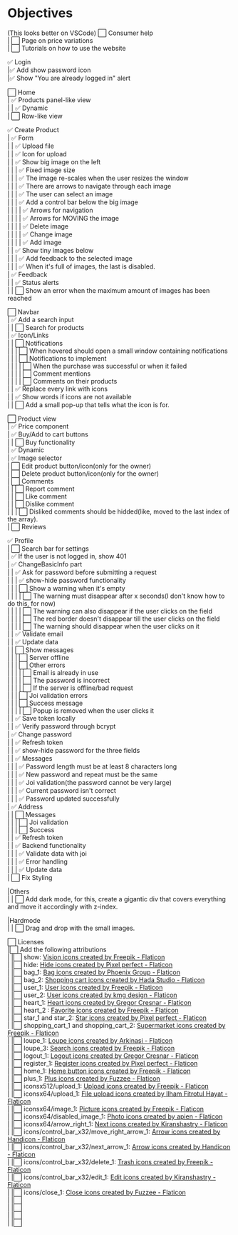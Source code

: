 # Objectives

(This looks better on VSCode)
⬜️ Consumer help  
| ⬜️ Page on price variations  
| ⬜️ Tutorials on how to use the website

✅ Login  
|✅ Add show password icon  
|✅ Show "You are already logged in" alert

⬜️ Home  
| ✅ Products panel-like view  
| | ✅ Dynamic  
| ⬜️ Row-like view  

✅ Create Product  
| ✅ Form  
| | ✅ Upload file  
| | ✅ Icon for upload  
| | ✅ Show big image on the left  
| | | ✅ Fixed image size  
| | | ✅ The image re-scales when the user resizes the window  
| | | ✅ There are arrows to navigate through each image  
| | | ✅ The user can select an image  
| | | ✅ Add a control bar below the big image  
| | | | ✅ Arrows for navigation  
| | | | ✅ Arrows for MOVING the image  
| | | | ✅ Delete image  
| | | | ✅ Change image  
| | | | ✅ Add image  
| | ✅ Show tiny images below  
| | | ✅ Add feedback to the selected image  
| | | ✅ When it's full of images, the last is disabled.  
| ✅ Feedback  
| | ✅ Status alerts  
| | ⬜️ Show an error when the maximum amount of images has been reached

⬜️ Navbar  
| ✅ Add a search input  
| | ⬜️ Search for products  
| ✅ Icon/Links  
| | ⬜️ Notifications  
| | | ⬜️ When hovered should open a small window containing notifications  
| | | ⬜️ Notifications to implement  
| | | | ⬜️ When the purchase was successful or when it failed  
| | | | ⬜️ Comment mentions  
| | | | ⬜️ Comments on their products  
| | ✅ Replace every link with icons  
| | ✅ Show words if icons are not available  
| | ⬜️ Add a small pop-up that tells what the icon is for.

⬜️ Product view  
| ✅ Price component  
| ✅ Buy/Add to cart buttons  
| | ⬜️ Buy functionality  
| ✅ Dynamic  
| ✅ Image selector  
| ⬜️ Edit product button/icon(only for the owner)  
| ⬜️ Delete product button/icon(only for the owner)  
| ⬜️ Comments  
| | ⬜️ Report comment  
| | ⬜️ Like comment  
| | ⬜️ Dislike comment  
| | | ⬜️ Disliked comments should be hidded(like, moved to
the last index of the array).  
| ⬜️ Reviews

✅ Profile  
| ⬜️ Search bar for settings  
| ✅ If the user is not logged in, show 401  
| ✅ ChangeBasicInfo part  
| | ✅ Ask for password before submitting a request  
| | | ✅ show-hide password functionality  
| | | ⬜️ Show a warning when it's empty  
| | | | ⬜️ The warning must disappear after x seconds(I don't know how to do this, for now)  
| | | | ⬜️ The warning can also disappear if the user clicks on the field  
| | | | ⬜️ The red border doesn't disappear till the user clicks on the field  
| | | | ⬜️ The warning should disappear when the user clicks on it  
| | ✅ Validate email  
| | ✅ Update data  
| | ⬜️ Show messages  
| | | ⬜️ Server offline  
| | | ⬜️ Other errors  
| | | | ⬜️ Email is already in use  
| | | | ⬜️ The password is incorrect  
| | | | ⬜️ If the server is offline/bad request  
| | | ⬜️ Joi validation errors  
| | | ⬜️ Success message  
| | | | ⬜️ Popup is removed when the user clicks it  
| | ✅ Save token locally  
| | ✅ Verify password through bcrypt  
| ✅ Change password  
| | ✅ Refresh token  
| | ✅ show-hide password for the three fields  
| | ✅ Messages  
| | | ✅ Password length must be at least 8 characters long  
| | | ✅ New password and repeat must be the same  
| | | ✅ Joi validation(the password cannot be very large)  
| | | ✅ Current password isn't correct  
| | | ✅ Password updated successfully  
| ✅ Address  
| | ⬜️ Messages  
| | | ⬜️ Joi validation  
| | | ⬜️ Success  
| | ✅ Refresh token  
| | ✅ Backend functionality  
| | | ✅ Validate data with joi  
| | | ✅ Error handling  
| | | ✅ Update data  
| ⬜️ Fix Styling

|Others  
| | ⬜️ Add dark mode, for this, create a gigantic div that covers everything
and move it accordingly with z-index.

|Hardmode  
| | ⬜️ Drag and drop with the small images.

⬜️ Licenses  
|⬜️ Add the following attributions  
| |⬜️ show: <a href="https://www.flaticon.com/free-icons/vision" title="vision icons">Vision icons created by Freepik - Flaticon</a>  
| |⬜️ hide: <a href="https://www.flaticon.com/free-icons/hide" title="hide icons">Hide icons created by Pixel perfect - Flaticon</a>  
| |⬜️ bag_1: <a href="https://www.flaticon.com/free-icons/bag" title="bag icons">Bag icons created by Phoenix Group - Flaticon</a>  
| |⬜️ bag_2: <a href="https://www.flaticon.com/free-icons/shopping-cart" title="shopping cart icons">Shopping cart icons created by Hada Studio - Flaticon</a>  
| |⬜️ user_1: <a href="https://www.flaticon.com/free-icons/user" title="user icons">User icons created by Freepik - Flaticon</a>  
| |⬜️ user_2: <a href="https://www.flaticon.com/free-icons/user" title="user icons">User icons created by kmg design - Flaticon</a>  
| |⬜️ heart_1: <a href="https://www.flaticon.com/free-icons/heart" title="heart icons">Heart icons created by Gregor Cresnar - Flaticon</a>  
| |⬜️ heart_2 : <a href="https://www.flaticon.com/free-icons/favorite" title="favorite icons">Favorite icons created by Freepik - Flaticon</a>  
| |⬜️ star_1 and star_2: <a href="https://www.flaticon.com/free-icons/star" title="star icons">Star icons created by Pixel perfect - Flaticon</a>  
| |⬜️ shopping_cart_1 and shopping_cart_2: <a href="https://www.flaticon.com/free-icons/supermarket" title="supermarket icons">Supermarket icons created by Freepik - Flaticon</a>  
| |⬜️ loupe_1: <a href="https://www.flaticon.com/free-icons/loupe" title="loupe icons">Loupe icons created by Arkinasi - Flaticon</a>  
| |⬜️ loupe_3: <a href="https://www.flaticon.com/free-icons/search" title="search icons">Search icons created by Freepik - Flaticon</a>  
| |⬜️ logout_1: <a href="https://www.flaticon.com/free-icons/logout" title="logout icons">Logout icons created by Gregor Cresnar - Flaticon</a>  
| |⬜️ register_1: <a href="https://www.flaticon.com/free-icons/register" title="register icons">Register icons created by Pixel perfect - Flaticon</a>  
| |⬜️ home_1: <a href="https://www.flaticon.com/free-icons/home-button" title="home button icons">Home button icons created by Freepik - Flaticon</a>  
| |⬜️ plus_1: <a href="https://www.flaticon.com/free-icons/plus" title="plus icons">Plus icons created by Fuzzee - Flaticon</a>  
| |⬜️ iconsx512/upload_1: <a href="https://www.flaticon.com/free-icons/upload" title="upload icons">Upload icons created by Freepik - Flaticon</a>  
| |⬜️ iconsx64/upload_1: <a href="https://www.flaticon.com/free-icons/file-upload" title="file upload icons">File upload icons created by Ilham Fitrotul Hayat - Flaticon</a>  
| |⬜️ iconsx64/image_1: <a href="https://www.flaticon.com/free-icons/picture" title="picture icons">Picture icons created by Freepik - Flaticon</a>  
| |⬜️ iconsx64/disabled_image_1: <a href="https://www.flaticon.com/free-icons/photo" title="photo icons">Photo icons created by apien - Flaticon</a>  
| |⬜️ iconsx64/arrow_right_1: <a href="https://www.flaticon.com/free-icons/next" title="next icons">Next icons created by Kiranshastry - Flaticon</a>  
| |⬜️ icons/control_bar_x32/move_right_arrow_1: <a href="https://www.flaticon.com/free-icons/arrow" title="arrow icons">Arrow icons created by Handicon - Flaticon</a>  
| |⬜️ icons/control_bar_x32/next_arrow_1: <a href="https://www.flaticon.com/free-icons/arrow" title="arrow icons">Arrow icons created by Handicon - Flaticon</a>  
| |⬜️ icons/control_bar_x32/delete_1: <a href="https://www.flaticon.com/free-icons/trash" title="trash icons">Trash icons created by Freepik - Flaticon</a>  
| |⬜️ icons/control_bar_x32/edit_1: <a href="https://www.flaticon.com/free-icons/edit" title="edit icons">Edit icons created by Kiranshastry - Flaticon</a>  
| |⬜️ icons/close_1: <a href="https://www.flaticon.com/free-icons/close" title="close icons">Close icons created by Fuzzee - Flaticon</a>  
| |⬜️  
| |⬜️  
| |⬜️  
| |⬜️
